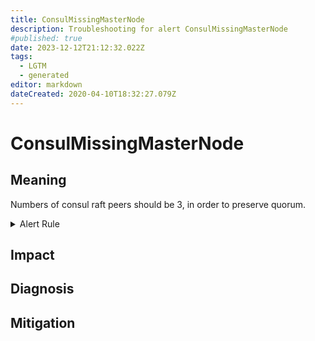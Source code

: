 ```yaml
---
title: ConsulMissingMasterNode
description: Troubleshooting for alert ConsulMissingMasterNode
#published: true
date: 2023-12-12T21:12:32.022Z
tags: 
  - LGTM
  - generated
editor: markdown
dateCreated: 2020-04-10T18:32:27.079Z
---
```


# ConsulMissingMasterNode

## Meaning
[//]: # "Short paragraph that explains what the alert means"
Numbers of consul raft peers should be 3, in order to preserve quorum.

<details>
  <summary>Alert Rule</summary>

{{% rule "consul/consul-exporter.yml" "ConsulMissingMasterNode" %}}

{{% comment %}}

```yaml
alert: ConsulMissingMasterNode
expr: consul_raft_peers < 3
for: 0m
labels:
    severity: critical
annotations:
    summary: Consul missing master node (instance {{ $labels.instance }})
    description: |-
        Numbers of consul raft peers should be 3, in order to preserve quorum.
          VALUE = {{ $value }}
          LABELS = {{ $labels }}
    runbook: https://github.com/srerun/prometheus-alerts/blob/main/content/runbooks/consul-exporter/ConsulMissingMasterNode.md

```

{{% /comment %}}

</details>


## Impact
[//]: # "What could / will happen if the alert is not addressed"



## Diagnosis
[//]: # "Steps to take to identify the cause of the problem"



## Mitigation
[//]: # "The steps necessary to resolve the alert"
